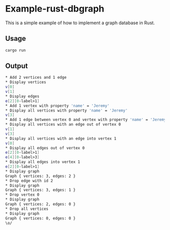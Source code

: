 # Example-rust-dbgraph

This is a simple example of how to implement a graph database in Rust.

## Usage

```bash
cargo run
```

## Output

```bash
* Add 2 vertices and 1 edge
* Display vertices
v[0]
v[1]
* Display edges
e[2][0-label>1]
* Add 1 vertex with property 'name' = 'Jeremy'
* Display all vertices with property 'name' = 'Jeremy'
v[3]
* Add 1 edge between vertex 0 and vertex with property 'name' = 'Jeremy'
* Display all vertices with an edge out of vertex 0
v[1]
v[3]
* Display all vertices with an edge into vertex 1
v[0]
* Display all edges out of vertex 0
e[2][0-label>1]
e[4][0-label>3]
* Display all edges into vertex 1
e[2][0-label>1]
* Display graph
Graph { vertices: 3, edges: 2 }
* Drop edge with id 2
* Display graph
Graph { vertices: 3, edges: 1 }
* Drop vertex 0
* Display graph
Graph { vertices: 2, edges: 0 }
* Drop all vertices
* Display graph
Graph { vertices: 0, edges: 0 }
\o/
```